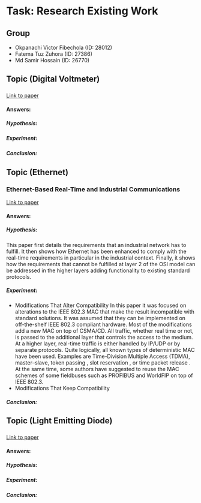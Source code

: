 # Task: Research Existing Work
## Group
- Okpanachi Victor Fibechola (ID: 28012)
- Fatema Tuz Zuhora (ID: 27386)
- Md Samir Hossain (ID: 26770)
## Topic (Digital Voltmeter)
### 
[Link to paper]()
#### Answers:
##### Hypothesis:
##### Experiment:
##### Conclusion:

## Topic (Ethernet)
### Ethernet-Based Real-Time and Industrial Communications
[Link to paper](https://ieeexplore.ieee.org/abstract/document/1435741)
#### Answers:
##### Hypothesis:
This paper first details the requirements that an industrial network has to fulfill. It then shows how Ethernet has been enhanced to comply with the real-time requirements in particular in the industrial context. Finally, it shows how the requirements that cannot be fulfilled at layer 2 of the OSI model can be addressed in the higher layers adding functionality to existing standard protocols.
##### Experiment:
- Modifications That Alter Compatibility
In this paper it was focused on alterations to the IEEE 802.3 MAC that make the result incompatible with standard solutions. It was assumed that they can be implemented on off-the-shelf IEEE 802.3 compliant hardware.
Most of the modifications add a new MAC on top of CSMA/CD. All traffic, whether real time or not, is passed to the additional layer that controls the access to the medium. At a higher layer, real-time traffic is either handled by IP/UDP or by separate protocols.
Quite logically, all known types of deterministic MAC have been used. Examples are Time-Division Multiple Access (TDMA), master–slave, token passing , slot reservation , or time packet release . At the same time, some authors have suggested to reuse the MAC schemes of some fieldbuses such as PROFIBUS and WorldFIP on top of IEEE 802.3.
- Modifications That Keep Compatibility


##### Conclusion:

## Topic (Light Emitting Diode)
### 
[Link to paper]()
#### Answers:
##### Hypothesis:
##### Experiment:
##### Conclusion:

